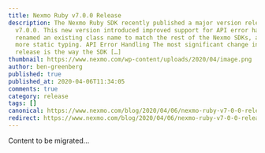 ```yaml
---
title: Nexmo Ruby v7.0.0 Release
description: The Nexmo Ruby SDK recently published a major version release,
  v7.0.0. This new version introduced improved support for API error handling,
  renamed an existing class name to match the rest of the Nexmo SDKs, and added
  more static typing. API Error Handling The most significant change in this new
  release is the way the SDK […]
thumbnail: https://www.nexmo.com/wp-content/uploads/2020/04/image.png
author: ben-greenberg
published: true
published_at: 2020-04-06T11:34:05
comments: true
category: release
tags: []
canonical: https://www.nexmo.com/blog/2020/04/06/nexmo-ruby-v7-0-0-release-dr
redirect: https://www.nexmo.com/blog/2020/04/06/nexmo-ruby-v7-0-0-release-dr
---
```

Content to be migrated...
